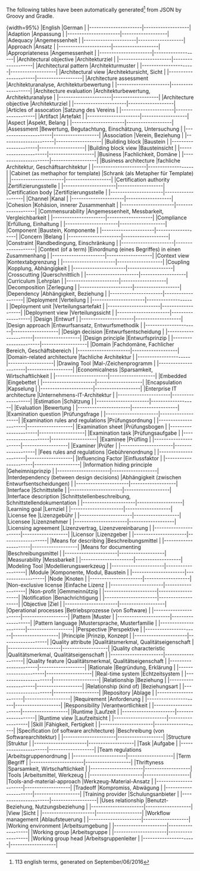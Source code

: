 
The following tables have been automatically generated[^TransTableGenerationDate]
from JSON by Groovy and Gradle.

[^TransTableGenerationDate]:113 english terms, generated on September/06/2016



{width=95%}
|English     |German  |
|----------------------|-------------------|
|Adaption |Anpassung |
|----------------------|-------------------|
|Adequacy |Angemessenheit |
|----------------------|-------------------|
|Approach |Ansatz |
|----------------------|-------------------|
|Appropriateness |Angemessenheit |
|----------------------|-------------------|
|Architectural objective |Architekturziel |
|----------------------|-------------------|
|Architectural pattern |Architekturmuster |
|----------------------|-------------------|
|Architectural view |Architektursicht, Sicht |
|----------------------|-------------------|
|Architecture assessment |Architekturanalyse, Architekturbewertung |
|----------------------|-------------------|
|Architecture evaluation |Architekturbewertung, Architekturanalyse |
|----------------------|-------------------|
|Architecture objective |Architekturziel |
|----------------------|-------------------|
|Articles of assocation |Satzung des Vereins |
|----------------------|-------------------|
|Artifact |Artefakt |
|----------------------|-------------------|
|Aspect |Aspekt, Belang |
|----------------------|-------------------|
|Assessment |Bewertung, Begutachtung, Einschätzung, Untersuchung |
|----------------------|-------------------|
|Association |Verein, Beziehung |
|----------------------|-------------------|
|Building block |Baustein |
|----------------------|-------------------|
|Building block view |Bausteinsicht |
|----------------------|-------------------|
|Business |Fachlichkeit, Domäne |
|----------------------|-------------------|
|Business architecture |fachliche Architektur, Geschäftsarchitektur |
|----------------------|-------------------|
|Cabinet (as methaphor for template) |Schrank (als Metapher für Template) |
|----------------------|-------------------|
|Certification authority |Zertifizierungsstelle |
|----------------------|-------------------|
|Certification body |Zertifizierungsstelle |
|----------------------|-------------------|
|Channel |Kanal |
|----------------------|-------------------|
|Cohesion |Kohäsion, innerer Zusammenhalt |
|----------------------|-------------------|
|Commensurability |Angemessenheit, Messbarkeit, Vergleichbarkeit |
|----------------------|-------------------|
|Compliance |Erfüllung, Einhaltung |
|----------------------|-------------------|
|Component |Baustein, Komponente |
|----------------------|-------------------|
|Concern |Belang |
|----------------------|-------------------|
|Constraint |Randbedingung, Einschränkung |
|----------------------|-------------------|
|Context (of a term) |Einordnung (eines Begriffes) in einen Zusammenhang |
|----------------------|-------------------|
|Context view |Kontextabgrenzung |
|----------------------|-------------------|
|Coupling |Kopplung, Abhängigkeit |
|----------------------|-------------------|
|Crosscutting |Querschnittlich |
|----------------------|-------------------|
|Curriculum |Lehrplan |
|----------------------|-------------------|
|Decomposition |Zerlegung |
|----------------------|-------------------|
|Dependency |Abhängigkeit, Beziehung |
|----------------------|-------------------|
|Deployment |Verteilung |
|----------------------|-------------------|
|Deployment unit |Verteilungsartefakt |
|----------------------|-------------------|
|Deployment view |Verteilungssicht |
|----------------------|-------------------|
|Design |Entwurf |
|----------------------|-------------------|
|Design approach |Entwurfsansatz, Entwurfsmethodik |
|----------------------|-------------------|
|Design decision |Entwurfsentscheidung |
|----------------------|-------------------|
|Design principle |Entwurfsprinzip |
|----------------------|-------------------|
|Domain |Fachdomäne, Fachlicher Bereich, Geschäftsbereich |
|----------------------|-------------------|
|Domain-related architecture |fachliche Architektur |
|----------------------|-------------------|
|Drawing Tool |Mal-/Zeichenprogramm |
|----------------------|-------------------|
|Economicalness |Sparsamkeit, Wirtschaftlichkeit |
|----------------------|-------------------|
|Embedded |Eingebettet |
|----------------------|-------------------|
|Encapsulation |Kapselung |
|----------------------|-------------------|
|Enterprise IT architecture |Unternehmens-IT-Architektur |
|----------------------|-------------------|
|Estimation |Schätzung |
|----------------------|-------------------|
|Evaluation |Bewertung |
|----------------------|-------------------|
|Examination question |Prüfungsfrage |
|----------------------|-------------------|
|Examination rules and regulations |Prüfungsordnung |
|----------------------|-------------------|
|Examination sheet |Prüfungsbogen |
|----------------------|-------------------|
|Examination task |Prüfungsaufgabe |
|----------------------|-------------------|
|Examinee |Prüfling |
|----------------------|-------------------|
|Examiner |Prüfer |
|----------------------|-------------------|
|Fees rules and regulations |Gebührenordnung |
|----------------------|-------------------|
|Influencing Factor |Einflussfaktor |
|----------------------|-------------------|
|Information hiding principle |Geheimnisprinzip |
|----------------------|-------------------|
|Interdependency (between design decisions) |Abhängigkeit (zwischen Entwurfsentscheidungen) |
|----------------------|-------------------|
|Interface |Schnittstelle |
|----------------------|-------------------|
|Interface description |Schnittstellenbeschreibung, Schnittstellendokumentation |
|----------------------|-------------------|
|Learning goal |Lernziel |
|----------------------|-------------------|
|License fee |Lizenzgebühr |
|----------------------|-------------------|
|Licensee |Lizenznehmer |
|----------------------|-------------------|
|Licensing agreement |Lizenzvertrag, Lizenzvereinbarung |
|----------------------|-------------------|
|Licensor |Lizenzgeber |
|----------------------|-------------------|
|Means for describing |Beschreibungsmittel |
|----------------------|-------------------|
|Means for documenting |Beschreibungsmittel |
|----------------------|-------------------|
|Measurability |Messbarkeit |
|----------------------|-------------------|
|Modeling Tool |Modellierungswerkzeug |
|----------------------|-------------------|
|Module |Komponente, Modul, Baustein |
|----------------------|-------------------|
|Node |Knoten |
|----------------------|-------------------|
|Non-exclusive license |Einfache Lizenz |
|----------------------|-------------------|
|Non-profit |Gemmeinnützig |
|----------------------|-------------------|
|Notification |Benachrichtigung |
|----------------------|-------------------|
|Objective |Ziel |
|----------------------|-------------------|
|Operational processes |Betriebsprozesse (von Software) |
|----------------------|-------------------|
|Pattern |Muster |
|----------------------|-------------------|
|Pattern language |Mustersprache, Musterfamilie |
|----------------------|-------------------|
|Perspective |Perspektive |
|----------------------|-------------------|
|Principle |Prinzip, Konzept |
|----------------------|-------------------|
|Quality attribute |Qualitätsmerkmal, Qualitätseigenschaft |
|----------------------|-------------------|
|Quality characteristic |Qualitätsmerkmal, Qualitätseigenschaft |
|----------------------|-------------------|
|Quality feature |Qualitätsmerkmal, Qualitätseigenschaft |
|----------------------|-------------------|
|Rationale |Begründung, Erklärung |
|----------------------|-------------------|
|Real-time system |Echtzeitsystem |
|----------------------|-------------------|
|Relationship |Beziehung |
|----------------------|-------------------|
|Relationship (kind of) |Beziehungsart |
|----------------------|-------------------|
|Repository |Ablage |
|----------------------|-------------------|
|Requirement |Anforderung |
|----------------------|-------------------|
|Responsibility |Verantwortlichkeit |
|----------------------|-------------------|
|Runtime |Laufzeit |
|----------------------|-------------------|
|Runtime view |Laufzeitsicht |
|----------------------|-------------------|
|Skill |Fähigkeit, Fertigkeit |
|----------------------|-------------------|
|Specification (of software architecture) |Beschreibung (von Softwarearchitektur) |
|----------------------|-------------------|
|Structure |Struktur |
|----------------------|-------------------|
|Task |Aufgabe |
|----------------------|-------------------|
|Team regulations |Arbeitsgruppenordnung |
|----------------------|-------------------|
|Term |Begriff |
|----------------------|-------------------|
|Thriftyness |Sparsamkeit, Wirtschaftlichkeit |
|----------------------|-------------------|
|Tools |Arbeitsmittel, Werkzeug |
|----------------------|-------------------|
|Tools-and-material-approach |Werkzeug-Material-Ansatz |
|----------------------|-------------------|
|Tradeoff |Kompromiss, Abwägung |
|----------------------|-------------------|
|Training provider |Schulungsanbieter |
|----------------------|-------------------|
|Uses relationship |Benutzt-Beziehung, Nutzungsbeziehung |
|----------------------|-------------------|
|View |Sicht |
|----------------------|-------------------|
|Workflow management |Ablaufsteuerung |
|----------------------|-------------------|
|Working environment |Arbeitsumgebung |
|----------------------|-------------------|
|Working group |Arbeitsgruppe |
|----------------------|-------------------|
|Working group head |Arbeitsgruppenleiter |
|----------------------|-------------------|
